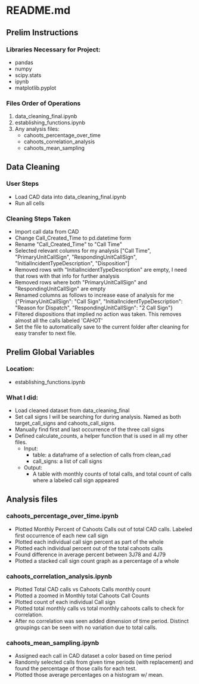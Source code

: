 # README.md

## Prelim Instructions
### Libraries Necessary for Project:
- pandas
- numpy
- scipy.stats
- ipynb
- matplotlib.pyplot
### Files Order of Operations
1. data_cleaning_final.ipynb
2. establishing_functions.ipynb
3. Any analysis files:
   - cahoots_percentage_over_time
   - cahoots_correlation_analysis
   - cahoots_mean_sampling
## Data Cleaning
### User Steps
- Load CAD data into data_cleaning_final.ipynb
- Run all cells
### Cleaning Steps Taken
- Import call data from CAD
- Change Call_Created_Time to pd.datetime form
- Rename "Call_Created_Time" to "Call Time"
- Selected relevant columns for my analysis ["Call Time", "PrimaryUnitCallSign", "RespondingUnitCallSign", "InitialIncidentTypeDescription", "Disposition"]
- Removed rows with "InitialIncidentTypeDescription" are empty, I need that rows with that info for further analysis
- Removed rows where both "PrimaryUnitCallSign" and "RespondingUnitCallSign" are empty
- Renamed columns as follows to increase ease of analysis for me {"PrimaryUnitCallSign": "Call Sign", "InitialIncidentTypeDescription": "Reason for Dispatch", "RespondingUnitCallSign": "2 Call Sign"}
- Filtered dispositions that implied no action was taken. This removes almost all the calls labeled 'CAHOT'
- Set the file to automatically save to the current folder after cleaning for easy transfer to next file.
## Prelim Global Variables
### Location:
- establishing_functions.ipynb
### What I did:
- Load cleaned dataset from data_cleaning_final
- Set call signs I will be searching for during analysis. Named as both target_call_signs and cahoots_call_signs. 
- Manually find first and last occurrence of the three call signs
- Defined calculate_counts, a helper function that is used in all my other files. 
  - Input:
    - table: a dataframe of a selection of calls from clean_cad 
    - call_signs: a list of call signs 
  - Output:
    - A table with monthly counts of total calls, and total count of calls where a labeled call sign appeared
## Analysis files
### cahoots_percentage_over_time.ipynb
- Plotted Monthly Percent of Cahoots Calls out of total CAD calls. Labeled first occurrence of each new call sign
- Plotted each individual call sign percent as part of the whole
- Plotted each individual percent out of the total cahoots calls
- Found difference in average percent between 3J78 and 4J79
- Plotted a stacked call sign count graph as a percentage of a whole
### cahoots_correlation_analysis.ipynb
- Plotted Total CAD calls vs Cahoots Calls monthly count
- Plotted a zoomed in Monthly total Cahoots Call Counts
- Plotted count of each individual Call sign
- Plotted total monthly calls vs total monthly cahoots calls to check for correlation.
- After no correlation was seen added dimension of time period. Distinct groupings can be seen with no variation due to total calls.
### cahoots_mean_sampling.ipynb
- Assigned each call in CAD dataset a color based on time period
- Randomly selected calls from given time periods (with replacement) and found the percentage of those calls for each test.
- Plotted those average percentages on a histogram w/ mean.